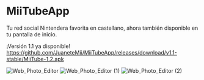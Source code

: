 # MiiTubeApp
Tu red social Nintendera favorita en castellano, ahora también disponible en tu pantalla de inicio.

¡Versión 1.1 ya disponible!
https://github.com/JuaneteMii/MiiTubeApp/releases/download/v1.1-stable/MiiTube-1.2.apk

![Web_Photo_Editor](https://user-images.githubusercontent.com/73709853/156198337-c8683363-3cb0-47c2-bf9c-5509258599a6.jpg)
![Web_Photo_Editor (1)](https://user-images.githubusercontent.com/73709853/156198339-7f7e1129-bcba-4c65-9d8c-8dfc491a4301.jpg)
![Web_Photo_Editor (2)](https://user-images.githubusercontent.com/73709853/156198343-ff7d994a-7d9f-4b54-8dcf-d9509588104b.jpg)
